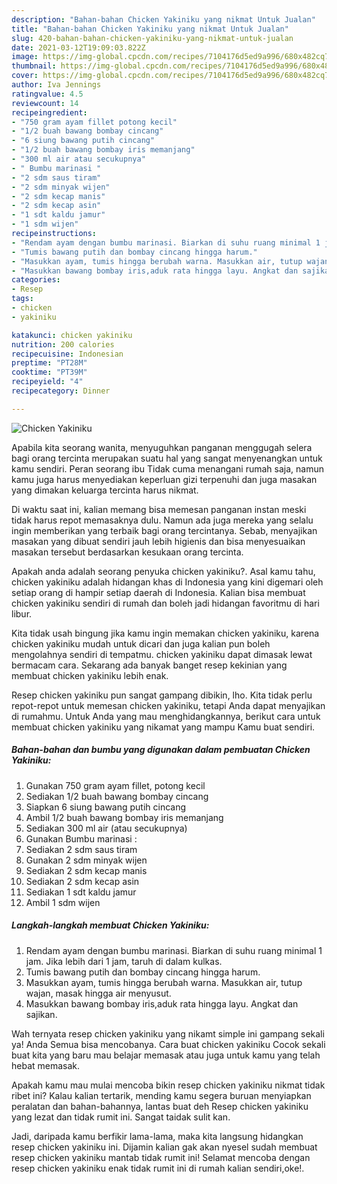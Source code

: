 ```yaml
---
description: "Bahan-bahan Chicken Yakiniku yang nikmat Untuk Jualan"
title: "Bahan-bahan Chicken Yakiniku yang nikmat Untuk Jualan"
slug: 420-bahan-bahan-chicken-yakiniku-yang-nikmat-untuk-jualan
date: 2021-03-12T19:09:03.822Z
image: https://img-global.cpcdn.com/recipes/7104176d5ed9a996/680x482cq70/chicken-yakiniku-foto-resep-utama.jpg
thumbnail: https://img-global.cpcdn.com/recipes/7104176d5ed9a996/680x482cq70/chicken-yakiniku-foto-resep-utama.jpg
cover: https://img-global.cpcdn.com/recipes/7104176d5ed9a996/680x482cq70/chicken-yakiniku-foto-resep-utama.jpg
author: Iva Jennings
ratingvalue: 4.5
reviewcount: 14
recipeingredient:
- "750 gram ayam fillet potong kecil"
- "1/2 buah bawang bombay cincang"
- "6 siung bawang putih cincang"
- "1/2 buah bawang bombay iris memanjang"
- "300 ml air atau secukupnya"
- " Bumbu marinasi "
- "2 sdm saus tiram"
- "2 sdm minyak wijen"
- "2 sdm kecap manis"
- "2 sdm kecap asin"
- "1 sdt kaldu jamur"
- "1 sdm wijen"
recipeinstructions:
- "Rendam ayam dengan bumbu marinasi. Biarkan di suhu ruang minimal 1 jam. Jika lebih dari 1 jam, taruh di dalam kulkas."
- "Tumis bawang putih dan bombay cincang hingga harum."
- "Masukkan ayam, tumis hingga berubah warna. Masukkan air, tutup wajan, masak hingga air menyusut."
- "Masukkan bawang bombay iris,aduk rata hingga layu. Angkat dan sajikan."
categories:
- Resep
tags:
- chicken
- yakiniku

katakunci: chicken yakiniku 
nutrition: 200 calories
recipecuisine: Indonesian
preptime: "PT28M"
cooktime: "PT39M"
recipeyield: "4"
recipecategory: Dinner

---
```



![Chicken Yakiniku](https://img-global.cpcdn.com/recipes/7104176d5ed9a996/680x482cq70/chicken-yakiniku-foto-resep-utama.jpg)

Apabila kita seorang wanita, menyuguhkan panganan menggugah selera bagi orang tercinta merupakan suatu hal yang sangat menyenangkan untuk kamu sendiri. Peran seorang ibu Tidak cuma menangani rumah saja, namun kamu juga harus menyediakan keperluan gizi terpenuhi dan juga masakan yang dimakan keluarga tercinta harus nikmat.

Di waktu  saat ini, kalian memang bisa memesan panganan instan meski tidak harus repot memasaknya dulu. Namun ada juga mereka yang selalu ingin memberikan yang terbaik bagi orang tercintanya. Sebab, menyajikan masakan yang dibuat sendiri jauh lebih higienis dan bisa menyesuaikan masakan tersebut berdasarkan kesukaan orang tercinta. 



Apakah anda adalah seorang penyuka chicken yakiniku?. Asal kamu tahu, chicken yakiniku adalah hidangan khas di Indonesia yang kini digemari oleh setiap orang di hampir setiap daerah di Indonesia. Kalian bisa membuat chicken yakiniku sendiri di rumah dan boleh jadi hidangan favoritmu di hari libur.

Kita tidak usah bingung jika kamu ingin memakan chicken yakiniku, karena chicken yakiniku mudah untuk dicari dan juga kalian pun boleh mengolahnya sendiri di tempatmu. chicken yakiniku dapat dimasak lewat bermacam cara. Sekarang ada banyak banget resep kekinian yang membuat chicken yakiniku lebih enak.

Resep chicken yakiniku pun sangat gampang dibikin, lho. Kita tidak perlu repot-repot untuk memesan chicken yakiniku, tetapi Anda dapat menyajikan di rumahmu. Untuk Anda yang mau menghidangkannya, berikut cara untuk membuat chicken yakiniku yang nikamat yang mampu Kamu buat sendiri.

<!--inarticleads1-->

##### Bahan-bahan dan bumbu yang digunakan dalam pembuatan Chicken Yakiniku:

1. Gunakan 750 gram ayam fillet, potong kecil
1. Sediakan 1/2 buah bawang bombay cincang
1. Siapkan 6 siung bawang putih cincang
1. Ambil 1/2 buah bawang bombay iris memanjang
1. Sediakan 300 ml air (atau secukupnya)
1. Gunakan  Bumbu marinasi :
1. Sediakan 2 sdm saus tiram
1. Gunakan 2 sdm minyak wijen
1. Sediakan 2 sdm kecap manis
1. Sediakan 2 sdm kecap asin
1. Sediakan 1 sdt kaldu jamur
1. Ambil 1 sdm wijen




<!--inarticleads2-->

##### Langkah-langkah membuat Chicken Yakiniku:

1. Rendam ayam dengan bumbu marinasi. Biarkan di suhu ruang minimal 1 jam. Jika lebih dari 1 jam, taruh di dalam kulkas.
1. Tumis bawang putih dan bombay cincang hingga harum.
1. Masukkan ayam, tumis hingga berubah warna. Masukkan air, tutup wajan, masak hingga air menyusut.
1. Masukkan bawang bombay iris,aduk rata hingga layu. Angkat dan sajikan.




Wah ternyata resep chicken yakiniku yang nikamt simple ini gampang sekali ya! Anda Semua bisa mencobanya. Cara buat chicken yakiniku Cocok sekali buat kita yang baru mau belajar memasak atau juga untuk kamu yang telah hebat memasak.

Apakah kamu mau mulai mencoba bikin resep chicken yakiniku nikmat tidak ribet ini? Kalau kalian tertarik, mending kamu segera buruan menyiapkan peralatan dan bahan-bahannya, lantas buat deh Resep chicken yakiniku yang lezat dan tidak rumit ini. Sangat taidak sulit kan. 

Jadi, daripada kamu berfikir lama-lama, maka kita langsung hidangkan resep chicken yakiniku ini. Dijamin kalian gak akan nyesel sudah membuat resep chicken yakiniku mantab tidak rumit ini! Selamat mencoba dengan resep chicken yakiniku enak tidak rumit ini di rumah kalian sendiri,oke!.


